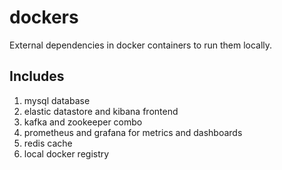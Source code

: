 # dockers
External dependencies in docker containers to run them locally.

## Includes
1. mysql database
2. elastic datastore and kibana frontend
3. kafka and zookeeper combo
4. prometheus and grafana for metrics and dashboards
5. redis cache
6. local docker registry



